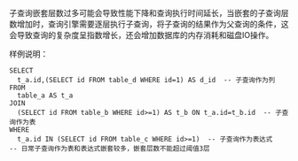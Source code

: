 子查询嵌套层数过多可能会导致性能下降和查询执行时间延长，当嵌套的子查询层数增加时，查询引擎需要逐层执行子查询，将子查询的结果作为父查询的条件，这会导致查询的复杂度呈指数增长，还会增加数据库的内存消耗和磁盘IO操作。

样例说明：

```
SELECT 
  t_a.id,(SELECT id FROM table_d WHERE id=1) AS d_id  -- 子查询作为列 
FROM
  table_a AS t_a 
JOIN
  (SELECT id FROM table_b WHERE id>=1) AS t_b ON t_a.id=t_b.id  -- 子查询作为表
WHERE 
  t_a.id IN (SELECT id FROM table_c WHERE id>=1)  -- 子查询作为表达式
-- 日常子查询作为表和表达式嵌套较多，嵌套层数不能超过阈值3层
```